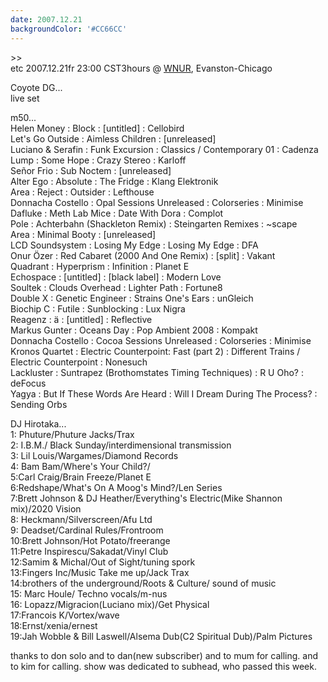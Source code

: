 ```yaml
---
date: 2007.12.21
backgroundColor: '#CC66CC'
---
```


\>>  
etc 2007.12.21fr 23:00 CST3hours @ [WNUR](http://www.wnur.org/), Evanston-Chicago



Coyote DG...  
live set  

m50...  
Helen Money : Block : \[untitled\] : Cellobird  
Let's Go Outside : Aimless Children : \[unreleased\]  
Luciano & Serafin : Funk Excursion : Classics / Contemporary 01 : Cadenza  
Lump : Some Hope : Crazy Stereo : Karloff  
Señor Frio : Sub Noctem : \[unreleased\]  
Alter Ego : Absolute : The Fridge : Klang Elektronik  
Area : Reject : Outsider : Lefthouse  
Donnacha Costello : Opal Sessions Unreleased : Colorseries : Minimise  
Dafluke : Meth Lab Mice : Date With Dora : Complot  
Pole : Achterbahn (Shackleton Remix) : Steingarten Remixes : ~scape  
Area : Minimal Booty : \[unreleased\]  
LCD Soundsystem : Losing My Edge : Losing My Edge : DFA  
Onur Özer : Red Cabaret (2000 And One Remix) : \[split\] : Vakant  
Quadrant : Hyperprism : Infinition : Planet E  
Echospace : \[untitled\] : \[black label\] : Modern Love  
Soultek : Clouds Overhead : Lighter Path : Fortune8  
Double X : Genetic Engineer : Strains One's Ears : unGleich  
Biochip C : Futile : Sunblocking : Lux Nigra  
Reagenz : ä : \[untitled\] : Reflective  
Markus Gunter : Oceans Day : Pop Ambient 2008 : Kompakt  
Donnacha Costello : Cocoa Sessions Unreleased : Colorseries : Minimise  
Kronos Quartet : Electric Counterpoint: Fast (part 2) : Different Trains / Electric Counterpoint : Nonesuch  
Lackluster : Suntrapez (Brothomstates Timing Techniques) : R U Oho? : deFocus  
Yagya : But If These Words Are Heard : Will I Dream During The Process? : Sending Orbs  

DJ Hirotaka...  
1: Phuture/Phuture Jacks/Trax  
2: I.B.M./ Black Sunday/interdimensional transmission  
3: Lil Louis/Wargames/Diamond Records  
4: Bam Bam/Where's Your Child?/  
5:Carl Craig/Brain Freeze/Planet E  
6:Redshape/What's On A Moog's Mind?/Len Series  
7:Brett Johnson & DJ Heather/Everything's Electric(Mike Shannon mix)/2020 Vision  
8: Heckmann/Silverscreen/Afu Ltd  
9: Deadset/Cardinal Rules/Frontroom  
10:Brett Johnson/Hot Potato/freerange  
11:Petre Inspirescu/Sakadat/Vinyl Club  
12:Samim & Michal/Out of Sight/tuning spork  
13:Fingers Inc/Music Take me up/Jack Trax  
14:brothers of the underground/Roots & Culture/ sound of music  
15: Marc Houle/ Techno vocals/m-nus  
16: Lopazz/Migracion(Luciano mix)/Get Physical  
17:Francois K/Vortex/wave  
18:Ernst/xenia/ernest  
19:Jah Wobble & Bill Laswell/Alsema Dub(C2 Spiritual Dub)/Palm Pictures  

thanks to don solo and to dan(new subscriber) and to mum for calling. and to kim for calling. show was dedicated to subhead, who passed this week.